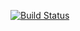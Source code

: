 [![Build Status](https://img.shields.io/travis/com/yannicksiewe/ci-images/master.svg?longCache=true&style=flat-square)](https://travis-ci.com/yannicksiewe/ci-images)
